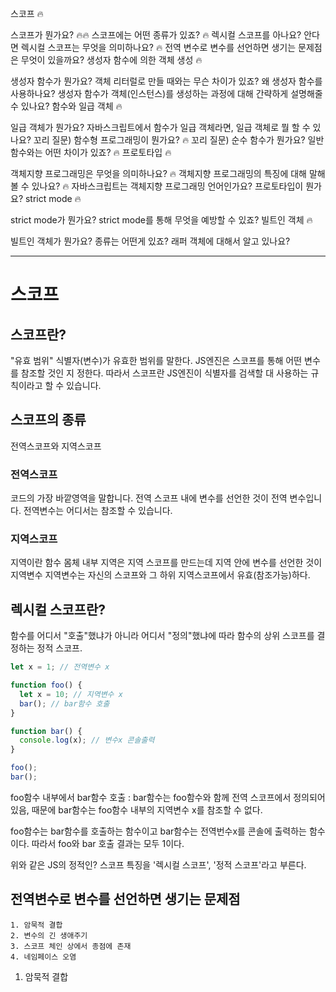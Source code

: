 스코프 🔥

스코프가 뭔가요? 🔥🔥
스코프에는 어떤 종류가 있죠? 🔥
렉시컬 스코프를 아나요? 안다면 렉시컬 스코프는 무엇을 의미하나요? 🔥
전역 변수로 변수를 선언하면 생기는 문제점은 무엇이 있을까요?
생성자 함수에 의한 객체 생성 🔥

생성자 함수가 뭔가요?
객체 리터럴로 만들 때와는 무슨 차이가 있죠? 왜 생성자 함수를 사용하나요?
생성자 함수가 객체(인스턴스)를 생성하는 과정에 대해 간략하게 설명해줄 수 있나요?
함수와 일급 객체 🔥

일급 객체가 뭔가요?
자바스크립트에서 함수가 일급 객체라면, 일급 객체로 뭘 할 수 있나요?
꼬리 질문) 함수형 프로그래밍이 뭔가요? 🔥
꼬리 질문) 순수 함수가 뭔가요? 일반 함수와는 어떤 차이가 있죠? 🔥
프로토타입 🔥

객체지향 프로그래밍은 무엇을 의미하나요? 🔥
객체지향 프로그래밍의 특징에 대해 말해볼 수 있나요? 🔥
자바스크립트는 객체지향 프로그래밍 언어인가요?
프로토타입이 뭔가요?
strict mode 🔥

strict mode가 뭔가요?
strict mode를 통해 무엇을 예방할 수 있죠?
빌트인 객체 🔥

빌트인 객체가 뭔가요? 종류는 어떤게 있죠?
래퍼 객체에 대해서 알고 있나요?

---

# 스코프

## 스코프란?

"유효 범위"
식별자(변수)가 유효한 범위를 말한다.
JS엔진은 스코프를 통해 어떤 변수를 참조할 것인 지 정한다. 따라서 스코프란 JS엔진이 식별자를 검색할 대 사용하는 규칙이라고 할 수 있습니다.

## 스코프의 종류

전역스코프와 지역스코프

### 전역스코프

코드의 가장 바깥영역을 말합니다. 전역 스코프 내에 변수를 선언한 것이 전역 변수입니다. 전역변수는 어디서는 참조할 수 있습니다.

### 지역스코프

지역이란 함수 몸체 내부
지역은 지역 스코프를 만드는데 지역 안에 변수를 선언한 것이 지역변수
지역변수는 자신의 스코프와 그 하위 지역스코프에서 유효(참조가능)하다.

## 렉시컬 스코프란?

함수를 어디서 "호출"했냐가 아니라 어디서 "정의"했냐에 따라 함수의 상위 스코프를 결정하는 정적 스코프.

```js
let x = 1; // 전역변수 x

function foo() {
  let x = 10; // 지역변수 x
  bar(); // bar함수 호출
}

function bar() {
  console.log(x); // 변수x 콘솔출력
}

foo();
bar();
```

foo함수 내부에서 bar함수 호출 : bar함수는 foo함수와 함께 전역 스코프에서 정의되어 있음, 때문에 bar함수는 foo함수 내부의 지역변수 x를 참조할 수 없다.

foo함수는 bar함수를 호출하는 함수이고 bar함수는 전역번수x를 콘솔에 출력하는 함수이다. 따라서 foo와 bar 호출 결과는 모두 1이다.

위와 같은 JS의 정적인? 스코프 특징을 '렉시컬 스코프', '정적 스코프'라고 부른다.

## 전역변수로 변수를 선언하면 생기는 문제점

```
1. 암묵적 결합
2. 변수의 긴 생애주기
3. 스코프 체인 상에서 종점에 존재
4. 네임페이스 오염
```

1. 암묵적 결합
